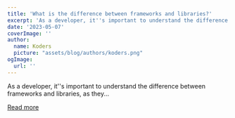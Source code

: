 ```yaml
---
title: 'What is the difference between frameworks and libraries?'
excerpt: 'As a developer, it''s important to understand the difference between frameworks and libraries, as they...'
date: '2023-05-07'
coverImage: ''
author:
  name: Koders
  picture: "assets/blog/authors/koders.png"
ogImage:
  url: ''
---
```


As a developer, it''s important to understand the difference between frameworks and libraries, as they...

[Read more](https://dev.to/ugbabeog/what-is-the-difference-between-frameworks-and-libraries-294a)
